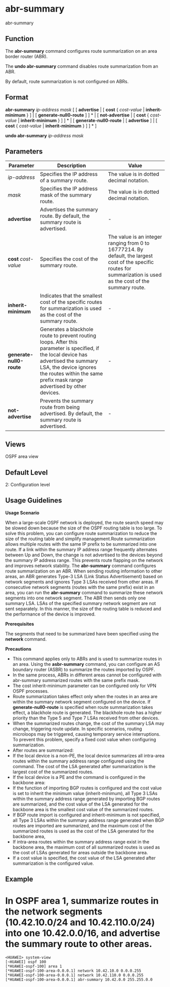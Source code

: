 abr-summary
===========

abr-summary

Function
--------



The **abr-summary** command configures route summarization on an area border router (ABR).

The **undo abr-summary** command disables route summarization from an ABR.



By default, route summarization is not configured on ABRs.


Format
------

**abr-summary** *ip-address* *mask* [ [ **advertise** | [ **cost** { *cost-value* | **inherit-minimum** } ] | [ **generate-null0-route** ] ] \* | [ **not-advertise** | [ **cost** { *cost-value* | **inherit-minimum** } ] ] \* | [ **generate-null0-route** | [ **advertise** ] | [ **cost** { *cost-value* | **inherit-minimum** } ] ] \* ]

**undo abr-summary** *ip-address* *mask*


Parameters
----------

| Parameter | Description | Value |
| --- | --- | --- |
| *ip-address* | Specifies the IP address of a summary route. | The value is in dotted decimal notation. |
| *mask* | Specifies the IP address mask of the summary route. | The value is in dotted decimal notation. |
| **advertise** | Advertises the summary route.  By default, the summary route is advertised. | - |
| **cost** *cost-value* | Specifies the cost of the summary route. | The value is an integer ranging from 0 to 16777214.  By default, the largest cost of the specific routes for summarization is used as the cost of the summary route. |
| **inherit-minimum** | Indicates that the smallest cost of the specific routes for summarization is used as the cost of the summary route. | - |
| **generate-null0-route** | Generates a blackhole route to prevent routing loops. After this parameter is specified, if the local device has advertised the summary LSA, the device ignores the routes within the same prefix mask range advertised by other devices. | - |
| **not-advertise** | Prevents the summary route from being advertised.  By default, the summary route is advertised. | - |



Views
-----

OSPF area view


Default Level
-------------

2: Configuration level


Usage Guidelines
----------------

**Usage Scenario**

When a large-scale OSPF network is deployed, the route search speed may be slowed down because the size of the OSPF routing table is too large. To solve this problem, you can configure route summarization to reduce the size of the routing table and simplify management.Route summarization allows multiple routes with the same IP prefix to be summarized into one route. If a link within the summary IP address range frequently alternates between Up and Down, the change is not advertised to the devices beyond the summary IP address range. This prevents route flapping on the network and improves network stability. The **abr-summary** command configures route summarization on an ABR. When sending routing information to other areas, an ABR generates Type-3 LSA (Link Status Advertisement) based on network segments and ignores Type 3 LSAs received from other areas. If consecutive network segments (routes with the same prefix) exist in an area, you can run the **abr-summary** command to summarize these network segments into one network segment. The ABR then sends only one summary LSA. LSAs of the specified summary network segment are not sent separately. In this manner, the size of the routing table is reduced and the performance of the device is improved.

**Prerequisites**

The segments that need to be summarized have been specified using the **network** command.

**Precautions**

* This command applies only to ABRs and is used to summarize routes in an area. Using the **asbr-summary** command, you can configure an AS boundary router (ASBR) to summarize the routes imported by OSPF.
* In the same process, ABRs in different areas cannot be configured with abr-summary summarized routes with the same prefix mask.
* The cost inherit-minimum parameter can be configured only for VPN OSPF processes.
* Route summarization takes effect only when the routes in an area are within the summary network segment configured on the device. If **generate-null0-route** is specified when route summarization takes effect, a blackhole route is generated. The blackhole route has a higher priority than the Type 5 and Type 7 LSAs received from other devices.
* When the summarized routes change, the cost of the summary LSA may change, triggering route update. In specific scenarios, routing microloops may be triggered, causing temporary service interruptions. To prevent this problem, specify a fixed cost value when configuring summarization.
* After routes are summarized:
* If the local device is a non-PE, the local device summarizes all intra-area routes within the summary address range configured using the command. The cost of the LSA generated after summarization is the largest cost of the summarized routes.
* If the local device is a PE and the command is configured in the backbone area:
* If the function of importing BGP routes is configured and the cost value is set to inherit the minimum value (inherit-minimum), all Type 3 LSAs within the summary address range generated by importing BGP routes are summarized, and the cost value of the LSA generated for the backbone area is the smallest cost value of the summarized routes.
* If BGP route import is configured and inherit-minimum is not specified, all Type 3 LSAs within the summary address range generated when BGP routes are imported are summarized, and the maximum cost of the summarized routes is used as the cost of the LSA generated for the backbone area,
* If intra-area routes within the summary address range exist in the backbone area, the maximum cost of all summarized routes is used as the cost of LSAs generated for areas outside the backbone area.
* If a cost value is specified, the cost value of the LSA generated after summarization is the configured value.


Example
-------

# In OSPF area 1, summarize routes in the network segments (10.42.10.0/24 and 10.42.110.0/24) into one 10.42.0.0/16, and advertise the summary route to other areas.
```
<HUAWEI> system-view
[~HUAWEI] ospf 100
[*HUAWEI-ospf-100] area 1
[*HUAWEI-ospf-100-area-0.0.0.1] network 10.42.10.0 0.0.0.255
[*HUAWEI-ospf-100-area-0.0.0.1] network 10.42.110.0 0.0.0.255
[*HUAWEI-ospf-100-area-0.0.0.1] abr-summary 10.42.0.0 255.255.0.0

```